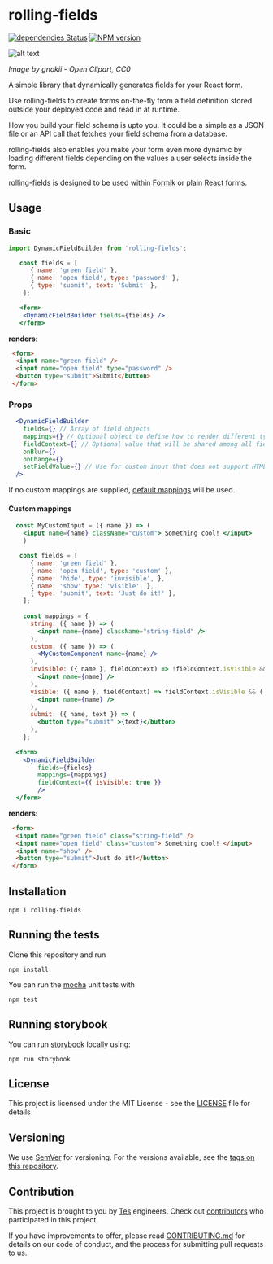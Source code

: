 # rolling-fields

[![dependencies Status](https://david-dm.org/tes/rolling-fields/status.svg)](https://david-dm.org/tes/rolling-fields)
[![NPM version](https://img.shields.io/npm/v/marv.svg?style=flat-square)](https://www.npmjs.com/package/marv)

![alt text](https://upload.wikimedia.org/wikipedia/commons/4/41/Landscape-agriculture.svg)

_Image by gnokii - Open Clipart, CC0_ 


A simple library that dynamically generates fields for your React form.

Use rolling-fields to create forms on-the-fly from a field definition stored outside your deployed code and read in at runtime.

How you build your field schema is upto you. It could be a simple as a JSON file or an API call that fetches your field schema from a database.

rolling-fields also enables you make your form even more dynamic by loading different fields depending on the values a user selects inside the form. 

rolling-fields is designed to be used within [Formik](https://jaredpalmer.com/formik/) or plain [React](https://reactjs.org/docs/forms.html) forms.

## Usage

### Basic

```jsx
import DynamicFieldBuilder from 'rolling-fields';

   const fields = [
      { name: 'green field' },
      { name: 'open field', type: 'password' },
      { type: 'submit', text: 'Submit' },
    ];

   <form>
    <DynamicFieldBuilder fields={fields} />
   </form>
```

**renders:**

```html
 <form>
  <input name="green field" />
  <input name="open field" type="password" />
  <button type="submit">Submit</button>
 </form>
 ```

### Props

```jsx
  <DynamicFieldBuilder
    fields={} // Array of field objects
    mappings={} // Optional object to define how to render different types of fields
    fieldContext={} // Optional value that will be shared among all fields when using custom mappping
    onBlur={}
    onChange={}
    setFieldValue={} // Use for custom input that does not support HTML SyntheticEvent
  />
```

If no custom mappings are supplied, [default mappings](https://github.com/tes/rolling-fields/blob/master/lib/defaultMappings.jsx) will be used.
 
#### Custom mappings

```jsx
  const MyCustomInput = ({ name }) => (
    <input name={name} className="custom"> Something cool! </input>
    )

   const fields = [
      { name: 'green field' },
      { name: 'open field', type: 'custom' },
      { name: 'hide', type: 'invisible', },
      { name: 'show' type: 'visible', },
      { type: 'submit', text: 'Just do it!' },
    ];
    
    const mappings = {
      string: ({ name }) => (
        <input name={name} className="string-field" />
      ),
      custom: ({ name }) => (
        <MyCustomComponent name={name} />
      ),
      invisible: ({ name }, fieldContext) => !fieldContext.isVisible && (
        <input name={name} />
      ),
      visible: ({ name }, fieldContext) => fieldContext.isVisible && (
        <input name={name} />
      ),
      submit: ({ name, text }) => (
        <button type="submit" >{text}</button>
      ),
    };
    
  <form>
    <DynamicFieldBuilder
        fields={fields}
        mappings={mappings}
        fieldContext={{ isVisible: true }}
        />
  </form>
```

**renders:**

```html
 <form>
  <input name="green field" class="string-field" />
  <input name="open field" class="custom"> Something cool! </input>
  <input name="show" />
  <button type="submit">Just do it!</button>
 </form>
 ``` 

## Installation

```
npm i rolling-fields
```

## Running the tests 

Clone this repository and run
```
npm install
```
You can run the [mocha](https://mochajs.org/) unit tests with
```
npm test
```
## Running storybook

You can run [storybook](https://github.com/storybooks/storybook/tree/master/app/react/) locally using:
```
npm run storybook
```

## License

This project is licensed under the MIT License - see the [LICENSE](LICENSE) file for details

## Versioning

We use [SemVer](http://semver.org/) for versioning. For the versions available, see the [tags on this repository](https://github.com/tes/rolling-fields/tags). 

## Contribution

This project is brought to you by [Tes](https://github.com/tes) engineers. Check out [contributors](https://github.com/tes/rolling-fields/graphs/contributors) who participated in this project.

If you have improvements to offer, please read [CONTRIBUTING.md](CONTRIBUTING.md) for details on our code of conduct, and the process for submitting pull requests to us.


